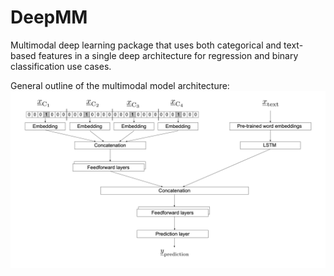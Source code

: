# DeepMM
Multimodal deep learning package that uses both categorical and text-based features in a single deep architecture for regression and binary classification use cases.

General outline of the multimodal model architecture:
![image](img/multimodal_model.png)
